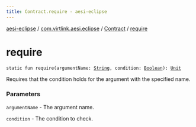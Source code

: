 ```yaml
---
title: Contract.require - aesi-eclipse
---
```


[aesi-eclipse](../../index.html) / [com.virtlink.aesi.eclipse](../index.html) / [Contract](index.html) / [require](.)

# require

`static fun require(argumentName: `[`String`](https://kotlinlang.org/api/latest/jvm/stdlib/kotlin/-string/index.html)`, condition: `[`Boolean`](https://kotlinlang.org/api/latest/jvm/stdlib/kotlin/-boolean/index.html)`): `[`Unit`](https://kotlinlang.org/api/latest/jvm/stdlib/kotlin/-unit/index.html)

Requires that the condition holds for the argument with the specified name.

### Parameters

`argumentName` - The argument name.

`condition` - The condition to check.